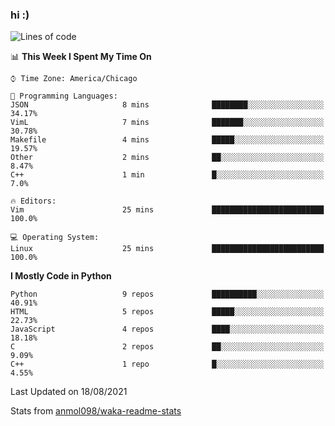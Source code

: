 ### hi :)

<!--START_SECTION:waka-->
![Lines of code](https://img.shields.io/badge/From%20Hello%20World%20I%27ve%20Written-771877%20lines%20of%20code-blue)

📊 **This Week I Spent My Time On** 

```text
⌚︎ Time Zone: America/Chicago

💬 Programming Languages: 
JSON                     8 mins              ████████░░░░░░░░░░░░░░░░░   34.17% 
VimL                     7 mins              ███████░░░░░░░░░░░░░░░░░░   30.78% 
Makefile                 4 mins              █████░░░░░░░░░░░░░░░░░░░░   19.57% 
Other                    2 mins              ██░░░░░░░░░░░░░░░░░░░░░░░   8.47% 
C++                      1 min               █░░░░░░░░░░░░░░░░░░░░░░░░   7.0%

🔥 Editors: 
Vim                      25 mins             █████████████████████████   100.0%

💻 Operating System: 
Linux                    25 mins             █████████████████████████   100.0%

```

**I Mostly Code in Python** 

```text
Python                   9 repos             ██████████░░░░░░░░░░░░░░░   40.91% 
HTML                     5 repos             █████░░░░░░░░░░░░░░░░░░░░   22.73% 
JavaScript               4 repos             ████░░░░░░░░░░░░░░░░░░░░░   18.18% 
C                        2 repos             ██░░░░░░░░░░░░░░░░░░░░░░░   9.09% 
C++                      1 repo              █░░░░░░░░░░░░░░░░░░░░░░░░   4.55%

```



 Last Updated on 18/08/2021
<!--END_SECTION:waka-->

Stats from [anmol098/waka-readme-stats](https://github.com/anmol098/waka-readme-stats)